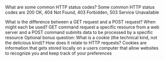 What are some common HTTP status codes?
Some common HTTP status codes are 200 OK, 404 Not Found, 403 Forbidden, 503 Service Unavailable

What is the difference between a GET request and a POST request? When might each be used? GET command request a specific resource from a web server and a POST command submits data to be processed by a specific resource
Optional bonus question: What is a cookie (the technical kind, not the delicious kind)? How does it relate to HTTP requests? Cookies are information that gets stored locally on a users computer that allow websites to recognize you and keep track of your preferences